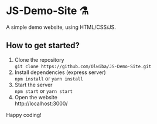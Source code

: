 # JS-Demo-Site ⚗
A simple demo website, using HTML/CSS/JS.

## How to get started?
1. Clone the repository  
`git clone https://github.com/Olwiba/JS-Demo-Site.git`
2. Install dependencies (express server)  
`npm install` or `yarn install`
3. Start the server  
`npm start` or `yarn start`
4. Open the website  
http://localhost:3000/

Happy coding!